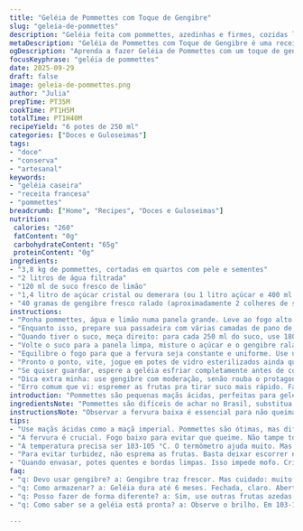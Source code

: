 ```yaml
---
title: "Geléia de Pommettes com Toque de Gengibre"
slug: "geleia-de-pommettes"
description: "Geléia feita com pommettes, azedinhas e firmes, cozidas lentamente para extrair o máximo de sabor. Troque um pouco do açúcar por mel branco para equilíbrio, e adicione gengibre fresco ralado, para um toque inesperado e refrescante. Aprenda a reconhecer o ponto ideal do cozimento pelo brilho do líquido, aroma hipnótico e textura gelatinosa ao esfriar. Processo artesanal, sem pressa, respeitando os tempos naturais de extração do suco e leitura sensorial, garantindo uma geléia complexa e vibrante."
metaDescription: "Geléia de Pommettes com Toque de Gengibre é uma receita artesanal deliciosa, perfeita para quem gosta de sabores complexos e refrescantes."
ogDescription: "Aprenda a fazer Geléia de Pommettes com um toque de gengibre fresco que traz um sabor surpreendente. Ideal para pães e sobremesas."
focusKeyphrase: "geléia de pommettes"
date: 2025-09-29
draft: false
image: geleia-de-pommettes.png
author: "Julia"
prepTime: PT35M
cookTime: PT1H5M
totalTime: PT1H40M
recipeYield: "6 potes de 250 ml"
categories: ["Doces e Guloseimas"]
tags:
- "doce"
- "conserva"
- "artesanal"
keywords:
- "geléia caseira"
- "receita francesa"
- "pommettes"
breadcrumb: ["Home", "Recipes", "Doces e Guloseimas"]
nutrition: 
 calories: "260"
 fatContent: "0g"
 carbohydrateContent: "65g"
 proteinContent: "0g"
ingredients:
- "3,8 kg de pommettes, cortadas em quartos com pele e sementes"
- "2 litros de água filtrada"
- "120 ml de suco fresco de limão"
- "1,4 litro de açúcar cristal ou demerara (ou 1 litro açúcar e 400 ml mel branco)"
- "40 gramas de gengibre fresco ralado (aproximadamente 2 colheres de sopa cheias)"
instructions:
- "Ponha pommettes, água e limão numa panela grande. Leve ao fogo alto até levantar fervura — vai borbulhar, som metálico da panela. Reduza para fogo mínimo, deixe quase catar bolhinhas, tapando só de leve; uns 28 minutos, veja a pele começando a soltar."
- "Enquanto isso, prepare sua passadeira com várias camadas de pano de algodão tipo uso culinário, limpo, quase fino como queijo. Coloque sobre uma bacia larga e pesada para não balançar. Não aperte as frutas na hora de escorrer; deixe o peso da gravidade puxar o líquido devagar, por cerca de 2 horas. Até aparecer um líquido claro e dourado, brilho meio âmbar. Se demorar mais, tudo bem, mas não apure muito para não sujar a geléia com polpa demais."
- "Quando tiver o suco, meça direito: para cada 250 ml do suco, use 180 ml de modificação entre açúcar e mel (ou só açúcar, se preferir). Misture rapidamente para evitar cristalização."
- "Volte o suco para a panela limpa, misture o açúcar e o gengibre ralado. Isso é a virada. Em fogo médio, ele vai começar a cantar, uma fervura rítmica mas sem explosão. Remova cuidadosamente a espuma com uma colher de aço inox, não de alumínio para não alterar o sabor ou cor. A textura vai mudar: de leve e líquida a uma espuma brilhante e consistente que pouco a pouco some."
- "Equilibre o fogo para que a fervura seja constante e uniforme. Use um termômetro culinário e fique de olho: a 103 a 105 °C já estamos no ponto certo para geléia. Se der uma variada de 2 minutos para mais ou para menos, confie no termômetro e nos sinais de textura no fundo da panela — o líquido deve ficar espesso, grudando na colher sem escorrer rápido."
- "Pronto o ponto, vite, jogue em potes de vidro esterilizados ainda quentes, deixe uma lateral sem ar; tampe e vire de cabeça para baixo para criar vácuo. Isso segura meses."
- "Se quiser guardar, espere a geléia esfriar completamente antes de colocar na geladeira. Pode durar até 6 meses fechada, e 2 semanas aberta, sempre resfriada."
- "Dica extra minha: use gengibre com moderação, senão rouba o protagonismo das pommettes, só um frescor aromático. Se não tiver gengibre fresco, pode usar meia colher de chá de gengibre em pó para efeito semelhante, mas perde um pouco da vitalidade."
- "Erro comum que vi: espremer as frutas pra tirar suco mais rápido. Faz a geléia ficar turva, com pedaços invisíveis e textura ruim. O segredo é paciência e deixar escorrer naturalmente."
introduction: "Pommettes são pequenas maçãs ácidas, perfeitas para geléias ricas em sabor, com aquele azedinho que desperta o paladar. Já tentei fazer sem tempo e sem medir, resultado desastroso — doce demais, textura pastosa. Na adaptação aqui, respeitando o tempo de cozimento e escorrimento natural, mantendo a casca e as sementes, a geléia ganha uma profundidade que surpreende. O toque do gengibre vem de uma brincadeira de anos na cozinha: experimenta, muda teu jogo, traz frescor e calor ao mesmo tempo. A textura vai da fluidez ao gel, entende-se pela viscosidade e brilho do líquido fresco, não só pelo termômetro. Intuição no cozimento faz toda diferença."
ingredientsNote: "Pommettes são difíceis de achar no Brasil, substitua por pequenas maçãs-verdes firmes, tipo maçã imperial ou maçã gala com um toque ácido, não use maçãs doces demais. Limão fresco é sempre melhor para dar acidez natural e preservar cor. Água filtrada sem cloro evita sabor estranho. Trocar parte do açúcar por mel branco traz uma suavidade que não atrapalha a conservação, mas não extrapole pra não perder a consistência. Gengibre fresco ralado deve estar bem fresco, para não dar amargor. Se quiser sem gengibre, pode usar um pau de canela durante o cozimento para aroma diferente — sempre remova antes de envasar."
instructionsNote: "Observar a fervura baixa é essencial para não queimar nem perder cor. Uso panela de aço inox de fundo pesado, ajuda distribuir o calor. Nunca tampe totalmente a panela na primeira etapa para evitar pressão e sabores amargos. Escorrer o líquido naturalmente ao invés de forçar evita turbidez. O termômetro é fundamental, mas o brilho da geléia na colher e a espuma desaparecendo são sinal que está no ponto. Sempre retire a espuma para geléia mais limpa e transparente. Envasar quente e limpar as bordas dos potes antes de fechar evita mofo. Esterilize os potes em água fervente por 15 minutos; os borrife esfriar. Se a geléia ficar muito líquida depois de fria, volte ao fogo por mais alguns minutos, testando a consistência. A pressa é inimiga da geléia."
tips:
- "Use maçãs ácidas como a maçã imperial. Pommettes são ótimas, mas difíceis de achar. A acidez é essencial. Troque açúcar por mel, fica mais suave. Mas não use maçãs doces demais."
- "A fervura é crucial. Fogo baixo para evitar que queime. Não tampe totalmente. Quatro camadas de pano na passadeira garantem um líquido mais limpo. A paciência é chave aqui, nada de pressa."
- "A temperatura precisa ser 103-105 °C. O termômetro ajuda muito. Mas o ponto certo também é sentir a mudança na textura. Fica mais espesso e grudando na colher. Use isso como guia."
- "Para evitar turbidez, não esprema as frutas. Basta deixar escorrer naturalmente. Se não tiver gengibre fresco, use gengibre em pó. Menos intensidade, mas ajuda no sabor. Teste sempre."
- "Quando envasar, potes quentes e bordas limpas. Isso impede mofo. Crie vácuo virando os potes pra baixo. E se der errado, basta voltar ao fogo. Às vezes, dá pra corrigir."
faq:
- "q: Devo usar gengibre? a: Gengibre traz frescor. Mas cuidado: muito pode roubar o sabor das pommettes. Um toque apenas. Alternativas como canela são válidas."
- "q: Como armazenar? a: Geléia dura até 6 meses. Fechada, claro. Aberta, no frio, duas semanas. Se ficar muito líquida? Volte ao fogo. E testando a textura."
- "q: Posso fazer de forma diferente? a: Sim, use outras frutas azedas. Limão é boa adição. A mistura de maçãs pode ser ajustada. Mas o tempo de cozimento é essencial."
- "q: Como saber se a geléia está pronta? a: Observe o brilho. Em 103-105 °C está no ponto. Mas a textura é chave. Deve ser espessa. E a espuma, sempre retirar."

---
```

